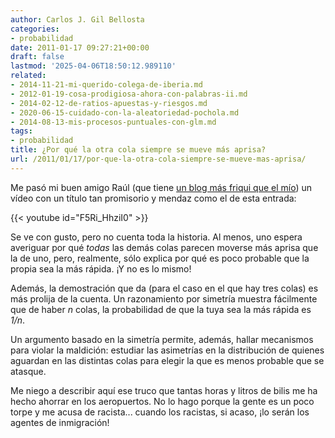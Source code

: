 ```yaml
---
author: Carlos J. Gil Bellosta
categories:
- probabilidad
date: 2011-01-17 09:27:21+00:00
draft: false
lastmod: '2025-04-06T18:50:12.989110'
related:
- 2014-11-21-mi-querido-colega-de-iberia.md
- 2012-01-19-cosa-prodigiosa-ahora-con-palabras-ii.md
- 2014-02-12-de-ratios-apuestas-y-riesgos.md
- 2020-06-15-cuidado-con-la-aleatoriedad-pochola.md
- 2014-08-13-mis-procesos-puntuales-con-glm.md
tags:
- probabilidad
title: ¿Por qué la otra cola siempre se mueve más aprisa?
url: /2011/01/17/por-que-la-otra-cola-siempre-se-mueve-mas-aprisa/
---
```


Me pasó mi buen amigo Raúl (que tiene [un blog más friqui que el mío](http://codinglab.blogspot.com/)) un vídeo con un título tan promisorio y mendaz como el de esta entrada:

{{< youtube id="F5Ri_HhziI0" >}}

Se ve con gusto, pero no cuenta toda la historia. Al menos, uno espera averiguar por qué _todas_ las demás colas parecen moverse más aprisa que la de uno, pero, realmente, sólo explica por qué es poco probable que la propia sea la más rápida. ¡Y no es lo mismo!

Además, la demostración que da (para el caso en el que hay tres colas) es más prolija de la cuenta. Un razonamiento por simetría muestra fácilmente que de haber _n_ colas, la probabilidad de que la tuya sea la más rápida es _1/n_.

Un argumento basado en la simetría permite, además, hallar mecanismos para violar la maldición: estudiar las asimetrías en la distribución de quienes aguardan en las distintas colas para elegir la que es menos probable que se atasque.

Me niego a describir aquí ese truco que tantas horas y litros de bilis me ha hecho ahorrar en los aeropuertos. No lo hago porque la gente es un poco torpe y me acusa de racista... cuando los racistas, si acaso, ¡lo serán los agentes de inmigración!